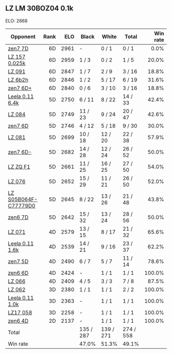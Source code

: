 ## LZ LM 30BOZ04 0.1k ##

ELO: 2668

Opponent | Rank | ELO | Black | White | Total | Win rate
---------|-----:|----:|-------|-------|-------|-------:
[zen7 7D](zen7%207D.md) | 6D | 2961 | - | 0 / 1 | 0 / 1 | 0.0%
[LZ 157 0.025k](LZ%20157%200.025k.md) | 6D | 2959 | 1 / 3 | 0 / 2 | 1 / 5 | 20.0%
[LZ 091](LZ%20091.md) | 6D | 2847 | 1 / 7 | 2 / 9 | 3 / 16 | 18.8%
[LZ 6b2h](LZ%206b2h.md) | 6D | 2846 | 1 / 2 | 5 / 17 | 6 / 19 | 31.6%
[zen7 6D+](zen7%206D+.md) | 6D | 2840 | 0 / 6 | 3 / 10 | 3 / 16 | 18.8%
[Leela 0.11 6.4k](Leela%200.11%206.4k.md) | 5D | 2750 | 6 / 11 | 8 / 22 | 14 / 33 | 42.4%
[LZ 084](LZ%20084.md) | 5D | 2749 | 11 / 23 | 9 / 24 | 20 / 47 | 42.6%
[zen7 6D](zen7%206D.md) | 5D | 2746 | 4 / 12 | 5 / 18 | 9 / 30 | 30.0%
[LZ 081](LZ%20081.md) | 5D | 2699 | 10 / 18 | 12 / 20 | 22 / 38 | 57.9%
[zen7 6D-](zen7%206D-.md) | 5D | 2682 | 14 / 28 | 12 / 24 | 26 / 52 | 50.0%
[LZ ZQ F1](LZ%20ZQ%20F1.md) | 5D | 2661 | 11 / 25 | 16 / 25 | 27 / 50 | 54.0%
[LZ 076](LZ%20076.md) | 5D | 2652 | 15 / 29 | 11 / 21 | 26 / 50 | 52.0%
[LZ S05B064F-C77779D0](LZ%20S05B064F-C77779D0.md) | 5D | 2645 | 8 / 22 | 13 / 26 | 21 / 48 | 43.8%
[zen6 7D](zen6%207D.md) | 5D | 2642 | 15 / 32 | 13 / 24 | 28 / 56 | 50.0%
[LZ 071](LZ%20071.md) | 4D | 2579 | 13 / 15 | 8 / 17 | 21 / 32 | 65.6%
[Leela 0.11 1.6k](Leela%200.11%201.6k.md) | 4D | 2539 | 14 / 21 | 9 / 16 | 23 / 37 | 62.2%
[zen7 5D](zen7%205D.md) | 4D | 2490 | 6 / 7 | 5 / 7 | 11 / 14 | 78.6%
[zen6 6D](zen6%206D.md) | 4D | 2424 | - | 1 / 1 | 1 / 1 | 100.0%
[LZ 066](LZ%20066.md) | 4D | 2409 | 4 / 5 | 3 / 3 | 7 / 8 | 87.5%
[LZ 062](LZ%20062.md) | 3D | 2380 | 1 / 1 | 1 / 1 | 2 / 2 | 100.0%
[Leela 0.11 1.0k](Leela%200.11%201.0k.md) | 3D | 2363 | - | 1 / 1 | 1 / 1 | 100.0%
[LZ17 058](LZ17%20058.md) | 3D | 2258 | - | 1 / 1 | 1 / 1 | 100.0%
[zen6 4D](zen6%204D.md) | 2D | 2137 | - | 1 / 1 | 1 / 1 | 100.0%
Total | | | 135 / 287 | 139 / 271 | 274 / 558 | 
Win rate| | | 47.0% | 51.3% | 49.1% | 
